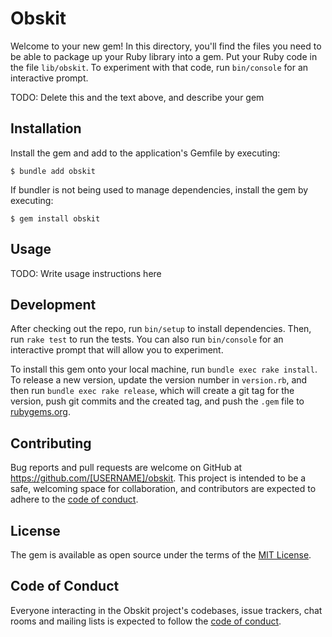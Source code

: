 # Obskit

Welcome to your new gem! In this directory, you'll find the files you need to be able to package up your Ruby library into a gem. Put your Ruby code in the file `lib/obskit`. To experiment with that code, run `bin/console` for an interactive prompt.

TODO: Delete this and the text above, and describe your gem

## Installation

Install the gem and add to the application's Gemfile by executing:

    $ bundle add obskit

If bundler is not being used to manage dependencies, install the gem by executing:

    $ gem install obskit

## Usage

TODO: Write usage instructions here

## Development

After checking out the repo, run `bin/setup` to install dependencies. Then, run `rake test` to run the tests. You can also run `bin/console` for an interactive prompt that will allow you to experiment.

To install this gem onto your local machine, run `bundle exec rake install`. To release a new version, update the version number in `version.rb`, and then run `bundle exec rake release`, which will create a git tag for the version, push git commits and the created tag, and push the `.gem` file to [rubygems.org](https://rubygems.org).

## Contributing

Bug reports and pull requests are welcome on GitHub at https://github.com/[USERNAME]/obskit. This project is intended to be a safe, welcoming space for collaboration, and contributors are expected to adhere to the [code of conduct](https://github.com/[USERNAME]/obskit/blob/main/CODE_OF_CONDUCT.md).

## License

The gem is available as open source under the terms of the [MIT License](https://opensource.org/licenses/MIT).

## Code of Conduct

Everyone interacting in the Obskit project's codebases, issue trackers, chat rooms and mailing lists is expected to follow the [code of conduct](https://github.com/[USERNAME]/obskit/blob/main/CODE_OF_CONDUCT.md).
